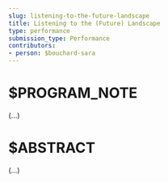 ```yaml
---
slug: listening-to-the-future-landscape
title: Listening to the (Future) Landscape
type: performance
submission_type: Performance
contributors:
- person: $bouchard-sara
---
```


# $PROGRAM_NOTE

(...)

# $ABSTRACT

(...)